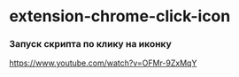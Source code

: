 # extension-chrome-click-icon


### Запуск скрипта по клику на иконку

https://www.youtube.com/watch?v=OFMr-9ZxMqY
